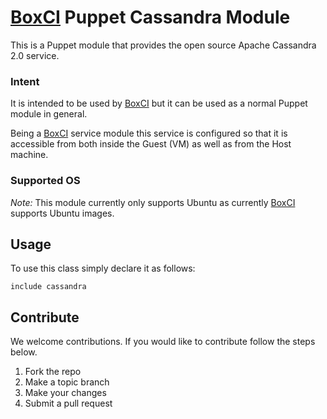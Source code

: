 # [BoxCI](http://boxci.io) Puppet Cassandra Module

This is a Puppet module that provides the open source Apache Cassandra 2.0 service.

### Intent

It is intended to be used by [BoxCI](http://boxci.io) but it can be used as a
normal Puppet module in general.

Being a [BoxCI](http://boxci.io) service module this service is configured so
that it is accessible from both inside the Guest (VM) as well as from the Host
machine.

### Supported OS

*Note:* This module currently only supports Ubuntu as currently
[BoxCI](http://boxci.io) supports Ubuntu images.

## Usage

To use this class simply declare it as follows:

```puppet
include cassandra
```

## Contribute

We welcome contributions. If you would like to contribute follow the steps
below.

1. Fork the repo
2. Make a topic branch
3. Make your changes
4. Submit a pull request
